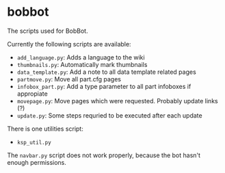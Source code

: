 bobbot
======

The scripts used for BobBot.

Currently the following scripts are available:

* `add_language.py`: Adds a language to the wiki
* `thumbnails.py`: Automatically mark thumbnails
* `data_template.py`: Add a note to all data template related pages
* `partmove.py`: Move all part.cfg pages
* `infobox_part.py`: Add a type parameter to all part infoboxes if appropiate
* `movepage.py`: Move pages which were requested. Probably update links (?)
* `update.py`: Some steps requried to be executed after each update

There is one utilities script:
* `ksp_util.py`

The `navbar.py` script does not work properly, because the bot hasn't enough permissions.
